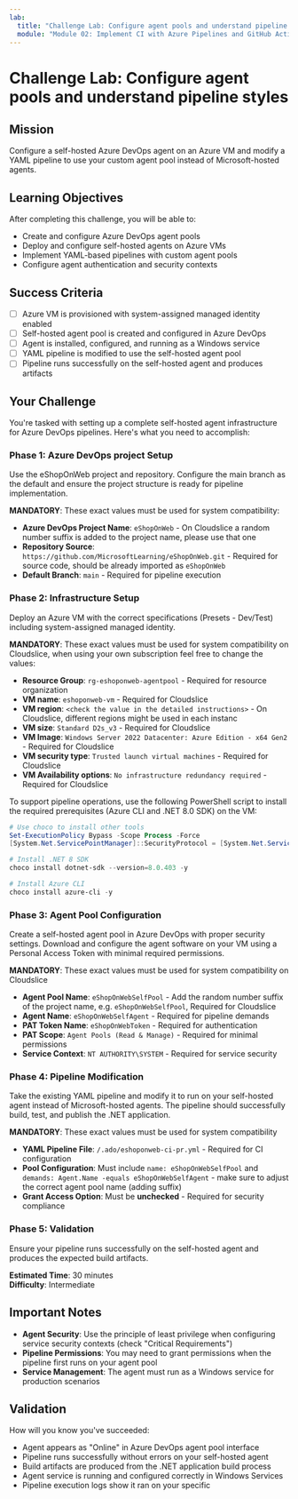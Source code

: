 ```yaml
---
lab:
  title: "Challenge Lab: Configure agent pools and understand pipeline styles"
  module: "Module 02: Implement CI with Azure Pipelines and GitHub Actions"
---
```


# Challenge Lab: Configure agent pools and understand pipeline styles

## Mission

Configure a self-hosted Azure DevOps agent on an Azure VM and modify a YAML pipeline to use your custom agent pool instead of Microsoft-hosted agents.

## Learning Objectives

After completing this challenge, you will be able to:

- Create and configure Azure DevOps agent pools
- Deploy and configure self-hosted agents on Azure VMs
- Implement YAML-based pipelines with custom agent pools
- Configure agent authentication and security contexts

## Success Criteria

- [ ] Azure VM is provisioned with system-assigned managed identity enabled
- [ ] Self-hosted agent pool is created and configured in Azure DevOps
- [ ] Agent is installed, configured, and running as a Windows service
- [ ] YAML pipeline is modified to use the self-hosted agent pool
- [ ] Pipeline runs successfully on the self-hosted agent and produces artifacts

## Your Challenge

You're tasked with setting up a complete self-hosted agent infrastructure for Azure DevOps pipelines. Here's what you need to accomplish:

### Phase 1: Azure DevOps project Setup

Use the eShopOnWeb project and repository. Configure the main branch as the default and ensure the project structure is ready for pipeline implementation.

**MANDATORY**: These exact values must be used for system compatibility:
- **Azure DevOps Project Name**: `eShopOnWeb` - On Cloudslice a random number suffix is added to the project name, please use that one
- **Repository Source**: `https://github.com/MicrosoftLearning/eShopOnWeb.git` - Required for source code, should be already imported as `eShopOnWeb`
- **Default Branch**: `main` - Required for pipeline execution

### Phase 2: Infrastructure Setup

Deploy an Azure VM with the correct specifications (Presets - Dev/Test) including system-assigned managed identity.

**MANDATORY**: These exact values must be used for system compatibility on Cloudslice, when using your own subscription feel free to change the values:
- **Resource Group**: `rg-eshoponweb-agentpool` - Required for resource organization
- **VM name**: `eshoponweb-vm` - Required for Cloudslice
- **VM region**: `<check the value in the detailed instructions>` - On Cloudslice, different regions might be used in each instanc 
- **VM size**: `Standard D2s_v3` - Required for Cloudslice
- **VM Image**: `Windows Server 2022 Datacenter: Azure Edition - x64 Gen2` - Required for Cloudslice
- **VM security type**: `Trusted launch virtual machines` - Required for Cloudslice
- **VM Availability options**: `No infrastructure redundancy required` - Required for Cloudslice

To support pipeline operations, use the following PowerShell script to install the required prerequisites (Azure CLI and .NET 8.0 SDK) on the VM:

```powershell
# Use choco to install other tools
Set-ExecutionPolicy Bypass -Scope Process -Force
[System.Net.ServicePointManager]::SecurityProtocol = [System.Net.ServicePointManager]::SecurityProtocol -bor 3072; Invoke-Expression ((New-Object System.Net.WebClient).DownloadString('https://community.chocolatey.org/install.ps1'))

# Install .NET 8 SDK
choco install dotnet-sdk --version=8.0.403 -y

# Install Azure CLI
choco install azure-cli -y
```

### Phase 3: Agent Pool Configuration

Create a self-hosted agent pool in Azure DevOps with proper security settings. Download and configure the agent software on your VM using a Personal Access Token with minimal required permissions.

**MANDATORY**: These exact values must be used for system compatibility on Cloudslice
- **Agent Pool Name**: `eShopOnWebSelfPool` - Add the random number suffix of the project name, e.g. `eShopOnWebSelfPool`, Required for Cloudslice
- **Agent Name**: `eShopOnWebSelfAgent` - Required for pipeline demands
- **PAT Token Name**: `eShopOnWebToken` - Required for authentication
- **PAT Scope**: `Agent Pools (Read & Manage)` - Required for minimal permissions
- **Service Context**: `NT AUTHORITY\SYSTEM` - Required for service security
  
### Phase 4: Pipeline Modification

Take the existing YAML pipeline and modify it to run on your self-hosted agent instead of Microsoft-hosted agents. The pipeline should successfully build, test, and publish the .NET application.

**MANDATORY**: These exact values must be used for system compatibility
- **YAML Pipeline File**: `/.ado/eshoponweb-ci-pr.yml` - Required for CI configuration
- **Pool Configuration**: Must include `name: eShopOnWebSelfPool` and `demands: Agent.Name -equals eShopOnWebSelfAgent` - make sure to adjust the correct agent pool name (adding suffix)
- **Grant Access Option**: Must be **unchecked** - Required for security compliance

### Phase 5: Validation

Ensure your pipeline runs successfully on the self-hosted agent and produces the expected build artifacts.

**Estimated Time**: 30 minutes  
**Difficulty**: Intermediate

## Important Notes

- **Agent Security**: Use the principle of least privilege when configuring service security contexts (check "Critical Requirements")
- **Pipeline Permissions**: You may need to grant permissions when the pipeline first runs on your agent pool
- **Service Management**: The agent must run as a Windows service for production scenarios

## Validation

How will you know you've succeeded:

- Agent appears as "Online" in Azure DevOps agent pool interface
- Pipeline runs successfully without errors on your self-hosted agent
- Build artifacts are produced from the .NET application build process
- Agent service is running and configured correctly in Windows Services
- Pipeline execution logs show it ran on your specific
